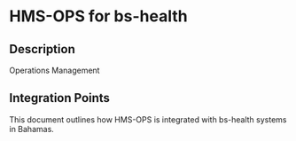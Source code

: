 # HMS-OPS for bs-health

## Description

Operations Management

## Integration Points

This document outlines how HMS-OPS is integrated with bs-health systems in Bahamas.

